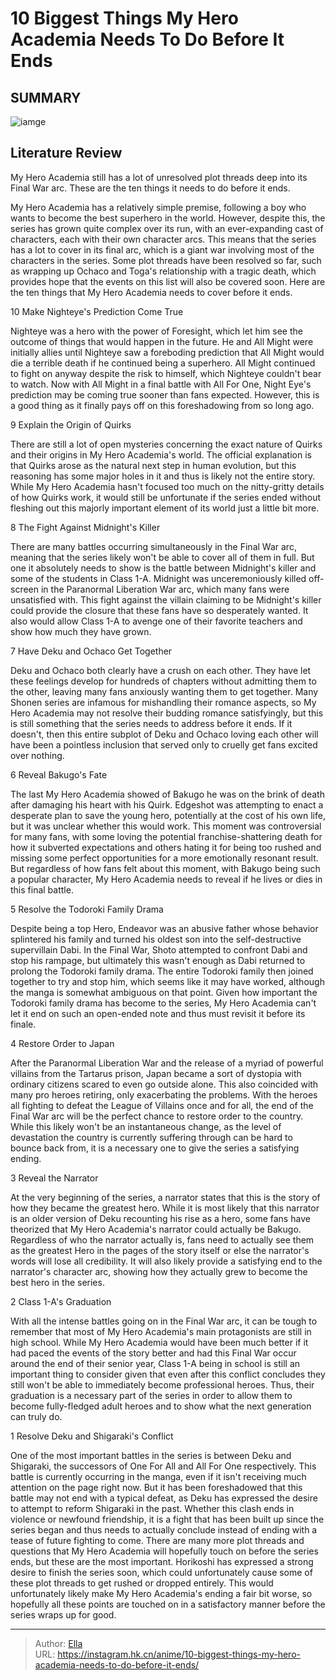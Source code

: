 # 10 Biggest Things My Hero Academia Needs To Do Before It Ends


## SUMMARY 

![iamge](https://static1.srcdn.com/wordpress/wp-content/uploads/2023/08/deku-and-shigaraki-in-my-hero-academia.jpg)

## Literature Review

My Hero Academia still has a lot of unresolved plot threads deep into its Final War arc. These are the ten things it needs to do before it ends.





My Hero Academia has a relatively simple premise, following a boy who wants to become the best superhero in the world. However, despite this, the series has grown quite complex over its run, with an ever-expanding cast of characters, each with their own character arcs. This means that the series has a lot to cover in its final arc, which is a giant war involving most of the characters in the series. Some plot threads have been resolved so far, such as wrapping up Ochaco and Toga&#39;s relationship with a tragic death, which provides hope that the events on this list will also be covered soon. Here are the ten things that My Hero Academia needs to cover before it ends.









 








 10  Make Nighteye&#39;s Prediction Come True 
        

Nighteye was a hero with the power of Foresight, which let him see the outcome of things that would happen in the future. He and All Might were initially allies until Nighteye saw a foreboding prediction that All Might would die a terrible death if he continued being a superhero. All Might continued to fight on anyway despite the risk to himself, which Nighteye couldn&#39;t bear to watch. Now with All Might in a final battle with All For One, Night Eye&#39;s prediction may be coming true sooner than fans expected. However, this is a good thing as it finally pays off on this foreshadowing from so long ago.





 9  Explain the Origin of Quirks 
        

There are still a lot of open mysteries concerning the exact nature of Quirks and their origins in My Hero Academia&#39;s world. The official explanation is that Quirks arose as the natural next step in human evolution, but this reasoning has some major holes in it and thus is likely not the entire story. While My Hero Academia hasn&#39;t focused too much on the nitty-gritty details of how Quirks work, it would still be unfortunate if the series ended without fleshing out this majorly important element of its world just a little bit more.





 8  The Fight Against Midnight&#39;s Killer 
        

There are many battles occurring simultaneously in the Final War arc, meaning that the series likely won&#39;t be able to cover all of them in full. But one it absolutely needs to show is the battle between Midnight&#39;s killer and some of the students in Class 1-A. Midnight was unceremoniously killed off-screen in the Paranormal Liberation War arc, which many fans were unsatisfied with. This fight against the villain claiming to be Midnight&#39;s killer could provide the closure that these fans have so desperately wanted. It also would allow Class 1-A to avenge one of their favorite teachers and show how much they have grown.





 7  Have Deku and Ochaco Get Together 
        

Deku and Ochaco both clearly have a crush on each other. They have let these feelings develop for hundreds of chapters without admitting them to the other, leaving many fans anxiously wanting them to get together. Many Shonen series are infamous for mishandling their romance aspects, so My Hero Academia may not resolve their budding romance satisfyingly, but this is still something that the series needs to address before it ends. If it doesn&#39;t, then this entire subplot of Deku and Ochaco loving each other will have been a pointless inclusion that served only to cruelly get fans excited over nothing.





 6  Reveal Bakugo&#39;s Fate 
        

The last My Hero Academia showed of Bakugo he was on the brink of death after damaging his heart with his Quirk. Edgeshot was attempting to enact a desperate plan to save the young hero, potentially at the cost of his own life, but it was unclear whether this would work. This moment was controversial for many fans, with some loving the potential franchise-shattering death for how it subverted expectations and others hating it for being too rushed and missing some perfect opportunities for a more emotionally resonant result. But regardless of how fans felt about this moment, with Bakugo being such a popular character, My Hero Academia needs to reveal if he lives or dies in this final battle.





 5  Resolve the Todoroki Family Drama 
        

Despite being a top Hero, Endeavor was an abusive father whose behavior splintered his family and turned his oldest son into the self-destructive supervillain Dabi. In the Final War, Shoto attempted to confront Dabi and stop his rampage, but ultimately this wasn&#39;t enough as Dabi returned to prolong the Todoroki family drama. The entire Todoroki family then joined together to try and stop him, which seems like it may have worked, although the manga is somewhat ambiguous on that point. Given how important the Todoroki family drama has become to the series, My Hero Academia can&#39;t let it end on such an open-ended note and thus must revisit it before its finale.





 4  Restore Order to Japan 
        

After the Paranormal Liberation War and the release of a myriad of powerful villains from the Tartarus prison, Japan became a sort of dystopia with ordinary citizens scared to even go outside alone. This also coincided with many pro heroes retiring, only exacerbating the problems. With the heroes all fighting to defeat the League of Villains once and for all, the end of the Final War arc will be the perfect chance to restore order to the country. While this likely won&#39;t be an instantaneous change, as the level of devastation the country is currently suffering through can be hard to bounce back from, it is a necessary one to give the series a satisfying ending.





 3  Reveal the Narrator 
        

At the very beginning of the series, a narrator states that this is the story of how they became the greatest hero. While it is most likely that this narrator is an older version of Deku recounting his rise as a hero, some fans have theorized that My Hero Academia&#39;s narrator could actually be Bakugo. Regardless of who the narrator actually is, fans need to actually see them as the greatest Hero in the pages of the story itself or else the narrator&#39;s words will lose all credibility. It will also likely provide a satisfying end to the narrator&#39;s character arc, showing how they actually grew to become the best hero in the series.





 2  Class 1-A&#39;s Graduation 
        

With all the intense battles going on in the Final War arc, it can be tough to remember that most of My Hero Academia&#39;s main protagonists are still in high school. While My Hero Academia would have been much better if it had paced the events of the story better and had this Final War occur around the end of their senior year, Class 1-A being in school is still an important thing to consider given that even after this conflict concludes they still won&#39;t be able to immediately become professional heroes. Thus, their graduation is a necessary part of the series in order to allow them to become fully-fledged adult heroes and to show what the next generation can truly do.





 1  Resolve Deku and Shigaraki&#39;s Conflict 
        

One of the most important battles in the series is between Deku and Shigaraki, the successors of One For All and All For One respectively. This battle is currently occurring in the manga, even if it isn&#39;t receiving much attention on the page right now. But it has been foreshadowed that this battle may not end with a typical defeat, as Deku has expressed the desire to attempt to reform Shigaraki in the past. Whether this clash ends in violence or newfound friendship, it is a fight that has been built up since the series began and thus needs to actually conclude instead of ending with a tease of future fighting to come.
There are many more plot threads and questions that My Hero Academia will hopefully touch on before the series ends, but these are the most important. Horikoshi has expressed a strong desire to finish the series soon, which could unfortunately cause some of these plot threads to get rushed or dropped entirely. This would unfortunately likely make My Hero Academia&#39;s ending a fair bit worse, so hopefully all these points are touched on in a satisfactory manner before the series wraps up for good.

---

> Author: [Ella](https://instagram.hk.cn/)  
> URL: https://instagram.hk.cn/anime/10-biggest-things-my-hero-academia-needs-to-do-before-it-ends/  

